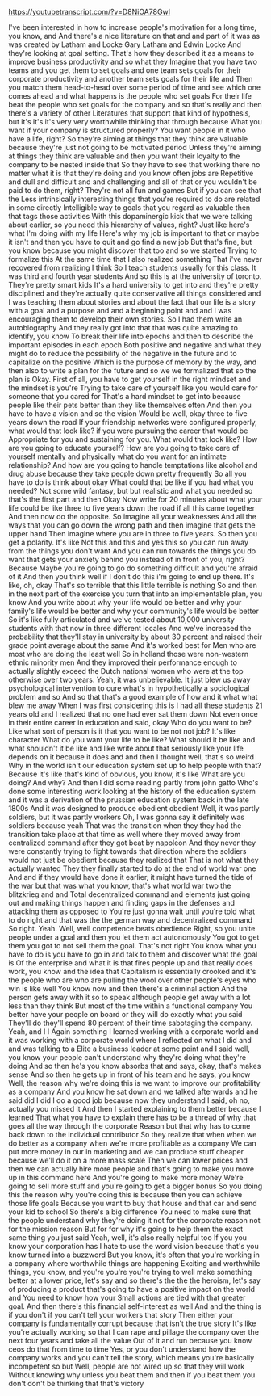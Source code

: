 https://youtubetranscript.com/?v=D8NiOA78GwI

 I've been interested in how to increase people's motivation for a long time, you know, and And there's a nice literature on that and and part of it was as was created by Latham and Locke Gary Latham and Edwin Locke And they're looking at goal setting. That's how they described it as a means to improve business productivity and so what they Imagine that you have two teams and you get them to set goals and one team sets goals for their corporate productivity and another team sets goals for their life and Then you match them head-to-head over some period of time and see which one comes ahead and what happens is the people who set goals For their life beat the people who set goals for the company and so that's really and then there's a variety of other Literatures that support that kind of hypothesis, but it's it's it's very very worthwhile thinking that through because What you want if your company is structured properly? You want people in it who have a life, right? So they're aiming at things that they think are valuable because they're just not going to be motivated period Unless they're aiming at things they think are valuable and then you want their loyalty to the company to be nested inside that So they have to see that working there no matter what it is that they're doing and you know often jobs are Repetitive and dull and difficult and and challenging and all of that or you wouldn't be paid to do them, right? They're not all fun and games But if you can see that the Less intrinsically interesting things that you're required to do are related in some directly Intelligible way to goals that you regard as valuable then that tags those activities With this dopaminergic kick that we were talking about earlier, so you need this hierarchy of values, right? Just like here's what I'm doing with my life Here's why my job is important to that or maybe it isn't and then you have to quit and go find a new job But that's fine, but you know because you might discover that too and so we started Trying to formalize this At the same time that I also realized something That i've never recovered from realizing I think So I teach students usually for this class. It was third and fourth year students And so this is at the university of toronto. They're pretty smart kids It's a hard university to get into and they're pretty disciplined and they're actually quite conservative all things considered and I was teaching them about stories and about the fact that our life is a story with a goal and a purpose and and a beginning point and and I was encouraging them to develop their own stories. So I had them write an autobiography And they really got into that that was quite amazing to identify, you know To break their life into epochs and then to describe the important episodes in each epoch Both positive and negative and what they might do to reduce the possibility of the negative in the future and to capitalize on the positive Which is the purpose of memory by the way, and then also to write a plan for the future and so we we formalized that so the plan is Okay. First of all, you have to get yourself in the right mindset and the mindset is you're Trying to take care of yourself like you would care for someone that you cared for That's a hard mindset to get into because people like their pets better than they like themselves often And then you have to have a vision and so the vision Would be well, okay three to five years down the road If your friendship networks were configured properly, what would that look like? if you were pursuing the career that would be Appropriate for you and sustaining for you. What would that look like? How are you going to educate yourself? How are you going to take care of yourself mentally and physically what do you want for an intimate relationship? And how are you going to handle temptations like alcohol and drug abuse because they take people down pretty frequently So all you have to do is think about okay What could that be like if you had what you needed? Not some wild fantasy, but but realistic and what you needed so that's the first part and then Okay Now write for 20 minutes about what your life could be like three to five years down the road if all this came together And then now do the opposite. So imagine all your weaknesses And all the ways that you can go down the wrong path and then imagine that gets the upper hand Then imagine where you are in three to five years. So then you get a polarity. It's like Not this and this and yes this so you can run away from the things you don't want And you can run towards the things you do want that gets your anxiety behind you instead of in front of you, right? Because Maybe you're going to go do something difficult and you're afraid of it And then you think well if I don't do this i'm going to end up there. It's like, oh, okay That's so terrible that this little terrible is nothing So and then in the next part of the exercise you turn that into an implementable plan, you know And you write about why your life would be better and why your family's life would be better and why your community's life would be better So it's like fully articulated and we've tested about 10,000 university students with that now in three different locales And we've increased the probability that they'll stay in university by about 30 percent and raised their grade point average about the same And it's worked best for Men who are most who are doing the least well So in holland those were non-western ethnic minority men And they improved their performance enough to actually slightly exceed the Dutch national women who were at the top otherwise over two years. Yeah, it was unbelievable. It just blew us away psychological intervention to cure what's in hypothetically a sociological problem and so And so that that's a good example of how and it what what blew me away When I was first considering this is I had all these students 21 years old and I realized that no one had ever sat them down Not even once in their entire career in education and said, okay Who do you want to be? Like what sort of person is it that you want to be not not job? It's like character What do you want your life to be like? What should it be like and what shouldn't it be like and like write about that seriously like your life depends on it because it does and and then I thought well, that's so weird Why in the world isn't our education system set up to help people with that? Because it's like that's kind of obvious, you know, it's like What are you doing? And why? And then I did some reading partly from john gatto Who's done some interesting work looking at the history of the education system and it was a derivation of the prussian education system back in the late 1800s And it was designed to produce obedient obedient Well, it was partly soldiers, but it was partly workers Oh, I was gonna say it definitely was soldiers because yeah That was the transition when they they had the transition take place at that time as well where they moved away from centralized command after they got beat by napoleon And they never they were constantly trying to fight towards that direction where the soldiers would not just be obedient because they realized that That is not what they actually wanted They they finally started to do at the end of world war one And and if they would have done it earlier, it might have turned the tide of the war but that was what you know, that's what world war two the blitzkrieg and and Total decentralized command and elements just going out and making things happen and finding gaps in the defenses and attacking them as opposed to You're just gonna wait until you're told what to do right and that was the the german way and decentralized command So right. Yeah. Well, well competence beats obedience Right, so you unite people under a goal and then you let them act autonomously You got to get them you got to not sell them the goal. That's not right You know what you have to do is you have to go in and talk to them and discover what the goal is Of the enterprise and what it is that fires people up and that really does work, you know and the idea that Capitalism is essentially crooked and it's the people who are who are pulling the wool over other people's eyes who win is like well You know now and then there's a criminal action And the person gets away with it so to speak although people get away with a lot less than they think But most of the time within a functional company You better have your people on board or they will do exactly what you said They'll do they'll spend 80 percent of their time sabotaging the company. Yeah, and I I Again something I learned working with a corporate world and it was working with a corporate world where I reflected on what I did and and was talking to a Elite a business leader at some point and I said well, you know your people can't understand why they're doing what they're doing And so then he's you know absorbs that and says, okay, that's makes sense And so then he gets up in front of his team and he says, you know Well, the reason why we're doing this is we want to improve our profitability as a company And you know he sat down and we talked afterwards and he said did I did I do a good job because now they understand I said, oh no, actually you missed it And then I started explaining to them better because I learned That what you have to explain there has to be a thread of why that goes all the way through the corporate Reason but that why has to come back down to the individual contributor So they realize that when when we do better as a company when we're more profitable as a company We can put more money in our in marketing and we can produce stuff cheaper because we'll do it on a more mass scale Then we can lower prices and then we can actually hire more people and that's going to make you move up in this command here And you're going to make more money We're going to sell more stuff and you're going to get a bigger bonus So you doing this the reason why you're doing this is because then you can achieve those life goals Because you want to buy that house and that car and send your kid to school So there's a big difference You need to make sure that the people understand why they're doing it not for the corporate reason not for the mission reason But for for why it's going to help them the exact same thing you just said Yeah, well, it's also really helpful too If you you know your corporation has I hate to use the word vision because that's you know turned into a buzzword But you know, it's often that you're working in a company where worthwhile things are happening Exciting and worthwhile things, you know, and you're you're you're trying to well make something better at a lower price, let's say and so there's the the the heroism, let's say of producing a product that's going to have a positive impact on the world and You need to know how your Small actions are tied with that greater goal. And then there's this financial self-interest as well And and the thing is if you don't if you can't tell your workers that story Then either your company is fundamentally corrupt because that isn't the true story It's like you're actually working so that I can rape and pillage the company over the next four years and take all the value Out of it and run because you know ceos do that from time to time Yes, or you don't understand how the company works and you can't tell the story, which means you're basically incompetent so but Well, people are not wired up so that they will work Without knowing why unless you beat them and then if you beat them you don't don't be thinking that that's victory